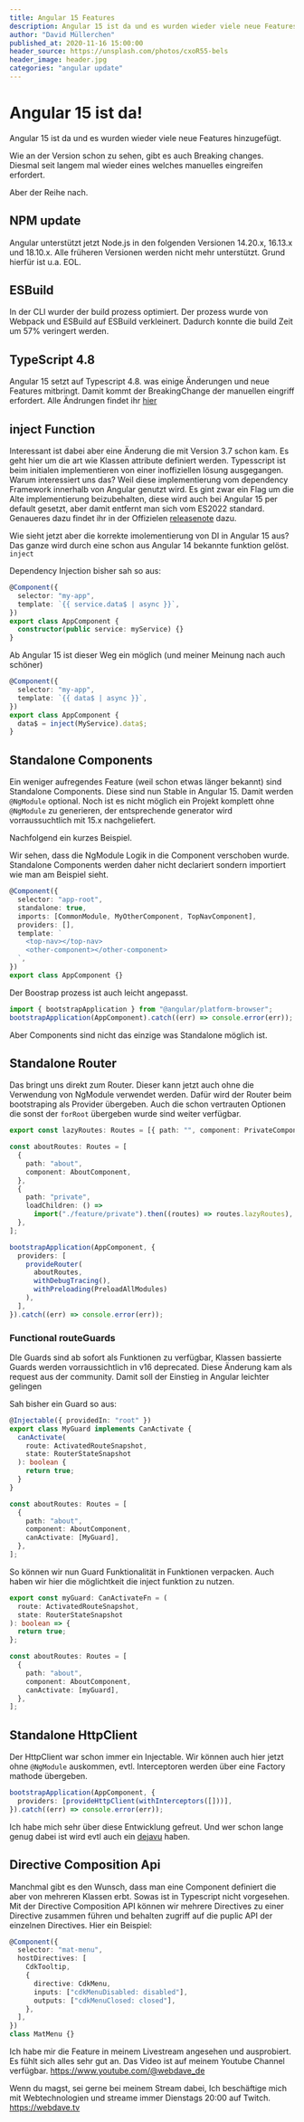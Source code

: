 ```yaml
---
title: Angular 15 Features
description: Angular 15 ist da und es wurden wieder viele neue Features hinzugefügt.
author: "David Müllerchen"
published_at: 2020-11-16 15:00:00
header_source: https://unsplash.com/photos/cxoR55-bels
header_image: header.jpg
categories: "angular update"
---
```


# Angular 15 ist da!

Angular 15 ist da und es wurden wieder viele neue Features hinzugefügt.

Wie an der Version schon zu sehen, gibt es auch Breaking changes.
Diesmal seit langem mal wieder eines welches manuelles eingreifen erfordert.

Aber der Reihe nach.

## NPM update

Angular unterstützt jetzt Node.js in den folgenden Versionen 14.20.x, 16.13.x und 18.10.x.
Alle früheren Versionen werden nicht mehr unterstützt. Grund hierfür ist u.a. EOL.

## ESBuild

In der CLI wurder der build prozess optimiert. Der prozess wurde von Webpack und ESBuild auf ESBuild verkleinert. Dadurch konnte die build Zeit um 57% veringert werden.

## TypeScript 4.8

Angular 15 setzt auf Typescript 4.8. was einige Änderungen und neue Features mitbringt. Damit kommt der BreakingChange der manuellen eingriff erfordert.
Alle Ändrungen findet ihr [hier](https://www.typescriptlang.org/docs/handbook/release-notes/typescript-4-8.html)

## inject Function

Interessant ist dabei aber eine Änderung die mit Version 3.7 schon kam.
Es geht hier um die art wie Klassen attribute definiert werden.
Typesscript ist beim initialen implementieren von einer inoffiziellen lösung ausgegangen. Warum interessiert uns das?
Weil diese implementierung vom dependency Framework innerhalb von Angular genutzt wird. Es gint zwar ein Flag um die Alte implementierung beizubehalten, diese wird auch bei Angular 15 per default gesetzt, aber damit entfernt man sich vom ES2022 standard.
Genaueres dazu findet ihr in der Offizielen [releasenote](https://www.typescriptlang.org/docs/handbook/release-notes/typescript-3-7.html#the-usedefineforclassfields-flag-and-the-declare-property-modifier) dazu.

Wie sieht jetzt aber die korrekte imolementierung von DI in Angular 15 aus?
Das ganze wird durch eine schon aus Angular 14 bekannte funktion gelöst. `inject`

Dependency Injection bisher sah so aus:

```ts
@Component({
  selector: "my-app",
  template: `{{ service.data$ | async }}`,
})
export class AppComponent {
  constructor(public service: myService) {}
}
```

Ab Angular 15 ist dieser Weg ein möglich (und meiner Meinung nach auch schöner)

```ts
@Component({
  selector: "my-app",
  template: `{{ data$ | async }}`,
})
export class AppComponent {
  data$ = inject(MyService).data$;
}
```

## Standalone Components

Ein weniger aufregendes Feature (weil schon etwas länger bekannt) sind Standalone Components.
Diese sind nun Stable in Angular 15.
Damit werden `@NgModule` optional. Noch ist es nicht möglich ein Projekt komplett ohne `@NgModule` zu generieren, der entsprechende generator wird vorraussuchtlich mit 15.x nachgeliefert.

Nachfolgend ein kurzes Beispiel.

Wir sehen, dass die NgModule Logik in die Component verschoben wurde.
Standalone Components werden daher nicht declariert sondern importiert wie man am Beispiel sieht.

```ts
@Component({
  selector: "app-root",
  standalone: true,
  imports: [CommonModule, MyOtherComponent, TopNavComponent],
  providers: [],
  template: `
    <top-nav></top-nav>
    <other-component></other-component>
  `,
})
export class AppComponent {}
```

Der Boostrap prozess ist auch leicht angepasst.

```ts
import { bootstrapApplication } from "@angular/platform-browser";
bootstrapApplication(AppComponent).catch((err) => console.error(err));
```

Aber Components sind nicht das einzige was Standalone möglich ist.

## Standalone Router

Das bringt uns direkt zum Router. Dieser kann jetzt auch ohne die Verwendung von NgModule verwendet werden.
Dafür wird der Router beim bootstraping als Provider übergeben. Auch die schon vertrauten Optionen die sonst der `forRoot` übergeben wurde sind weiter verfügbar.

```ts
export const lazyRoutes: Routes = [{ path: "", component: PrivateComponent }];
```

```ts
const aboutRoutes: Routes = [
  {
    path: "about",
    component: AboutComponent,
  },
  {
    path: "private",
    loadChildren: () =>
      import("./feature/private").then((routes) => routes.lazyRoutes),
  },
];

bootstrapApplication(AppComponent, {
  providers: [
    provideRouter(
      aboutRoutes,
      withDebugTracing(),
      withPreloading(PreloadAllModules)
    ),
  ],
}).catch((err) => console.error(err));
```

### Functional routeGuards

DIe Guards sind ab sofort als Funktionen zu verfügbar, Klassen bassierte Guards werden vorraussichtlich in v16 deprecated. Diese Änderung kam als request aus der community. Damit soll der Einstieg in Angular leichter gelingen

Sah bisher ein Guard so aus:

```ts
@Injectable({ providedIn: "root" })
export class MyGuard implements CanActivate {
  canActivate(
    route: ActivatedRouteSnapshot,
    state: RouterStateSnapshot
  ): boolean {
    return true;
  }
}

const aboutRoutes: Routes = [
  {
    path: "about",
    component: AboutComponent,
    canActivate: [MyGuard],
  },
];
```

So können wir nun Guard Funktionalität in Funktionen verpacken. Auch haben wir hier die möglichtkeit die inject funktion zu nutzen.

```ts
export const myGuard: CanActivateFn = (
  route: ActivatedRouteSnapshot,
  state: RouterStateSnapshot
): boolean => {
  return true;
};

const aboutRoutes: Routes = [
  {
    path: "about",
    component: AboutComponent,
    canActivate: [myGuard],
  },
];
```

## Standalone HttpClient

Der HttpClient war schon immer ein Injectable. Wir können auch hier jetzt ohne `@NgModule` auskommen, evtl. Interceptoren werden über eine Factory mathode übergeben.

```ts
bootstrapApplication(AppComponent, {
  providers: [provideHttpClient(withInterceptors([]))],
}).catch((err) => console.error(err));
```

Ich habe mich sehr über diese Entwicklung gefreut.
Und wer schon lange genug dabei ist wird evtl auch ein [dejavu](https://github.com/web-dave/ng2lala/blob/17b4b55fb2b5fdb9b2977e5f47e0bc6f0dc0cd45/src/main.ts) haben.

## Directive Composition Api

Manchmal gibt es den Wunsch, dass man eine Component definiert die aber von mehreren Klassen erbt.
Sowas ist in Typescript nicht vorgesehen.
Mit der Directive Composition API können wir mehrere Directives zu einer Directive zusammen führen und behalten zugriff auf die puplic API der einzelnen Directives.
Hier ein Beispiel:

```ts
@Component({
  selector: "mat-menu",
  hostDirectives: [
    CdkTooltip,
    {
      directive: CdkMenu,
      inputs: ["cdkMenuDisabled: disabled"],
      outputs: ["cdkMenuClosed: closed"],
    },
  ],
})
class MatMenu {}
```

Ich habe mir die Feature in meinem Livestream angesehen und ausprobiert.
Es fühlt sich alles sehr gut an. Das Video ist auf meinem Youtube Channel verfügbar. https://www.youtube.com/@webdave_de

Wenn du magst, sei gerne bei meinem Stream dabei, Ich beschäftige mich mit Webtechnologien und streame immer Dienstags 20:00 auf Twitch. https://webdave.tv
